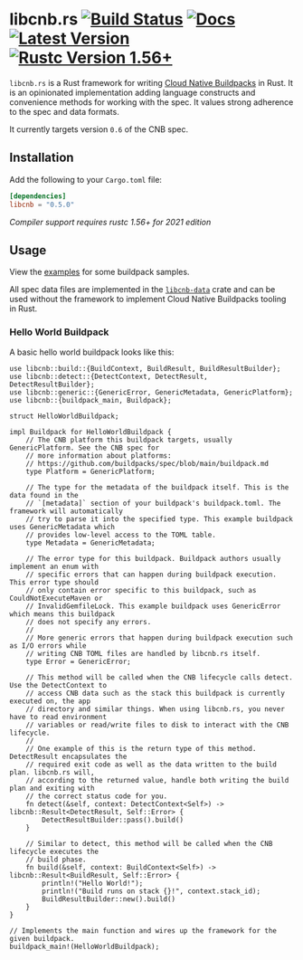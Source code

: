# libcnb.rs [![Build Status]][ci] [![Docs]][docs.rs] [![Latest Version]][crates.io] [![Rustc Version 1.56+]][rustc]

[Build Status]: https://img.shields.io/github/workflow/status/Malax/libcnb/Rust/master
[ci]: https://github.com/Malax/libcnb/actions?query=branch%3Amaster
[Docs]: https://img.shields.io/docsrs/libcnb
[docs.rs]: https://docs.rs/libcnb/*/libcnb/
[Latest Version]: https://img.shields.io/crates/v/libcnb.svg
[crates.io]: https://crates.io/crates/libcnb
[Rustc Version 1.56+]: https://img.shields.io/badge/rustc-1.56+-lightgray.svg
[rustc]: https://blog.rust-lang.org/2021/10/21/Rust-1.56.0.html

`libcnb.rs` is a Rust framework for writing [Cloud Native Buildpacks](https://buildpacks.io) in Rust. It is an opinionated implementation adding language constructs and convenience methods for working with the spec. It values strong adherence to the spec and data formats.

It currently targets version `0.6` of the CNB spec.


## Installation
Add the following to your `Cargo.toml` file:

```toml
[dependencies]
libcnb = "0.5.0"
```

*Compiler support requires rustc 1.56+ for 2021 edition*

## Usage
View the [examples](./examples) for some buildpack samples.

All spec data files are implemented in the [`libcnb-data`](https://docs.rs/libcnb-data) crate and
can be used without the framework to implement Cloud Native Buildpacks tooling in Rust.

### Hello World Buildpack

A basic hello world buildpack looks like this:

```rust,no_run
use libcnb::build::{BuildContext, BuildResult, BuildResultBuilder};
use libcnb::detect::{DetectContext, DetectResult, DetectResultBuilder};
use libcnb::generic::{GenericError, GenericMetadata, GenericPlatform};
use libcnb::{buildpack_main, Buildpack};

struct HelloWorldBuildpack;

impl Buildpack for HelloWorldBuildpack {
    // The CNB platform this buildpack targets, usually GenericPlatform. See the CNB spec for 
    // more information about platforms: 
    // https://github.com/buildpacks/spec/blob/main/buildpack.md
    type Platform = GenericPlatform;

    // The type for the metadata of the buildpack itself. This is the data found in the 
    // `[metadata]` section of your buildpack's buildpack.toml. The framework will automatically 
    // try to parse it into the specified type. This example buildpack uses GenericMetadata which 
    // provides low-level access to the TOML table.
    type Metadata = GenericMetadata;

    // The error type for this buildpack. Buildpack authors usually implement an enum with 
    // specific errors that can happen during buildpack execution. This error type should 
    // only contain error specific to this buildpack, such as CouldNotExecuteMaven or 
    // InvalidGemfileLock. This example buildpack uses GenericError which means this buildpack 
    // does not specify any errors.
    //
    // More generic errors that happen during buildpack execution such as I/O errors while 
    // writing CNB TOML files are handled by libcnb.rs itself.
    type Error = GenericError;

    // This method will be called when the CNB lifecycle calls detect. Use the DetectContext to 
    // access CNB data such as the stack this buildpack is currently executed on, the app 
    // directory and similar things. When using libcnb.rs, you never have to read environment 
    // variables or read/write files to disk to interact with the CNB lifecycle.
    //
    // One example of this is the return type of this method. DetectResult encapsulates the 
    // required exit code as well as the data written to the build plan. libcnb.rs will, 
    // according to the returned value, handle both writing the build plan and exiting with 
    // the correct status code for you.
    fn detect(&self, context: DetectContext<Self>) -> libcnb::Result<DetectResult, Self::Error> {
        DetectResultBuilder::pass().build()
    }

    // Similar to detect, this method will be called when the CNB lifecycle executes the 
    // build phase.
    fn build(&self, context: BuildContext<Self>) -> libcnb::Result<BuildResult, Self::Error> {
        println!("Hello World!");
        println!("Build runs on stack {}!", context.stack_id);
        BuildResultBuilder::new().build()
    }
}

// Implements the main function and wires up the framework for the given buildpack.
buildpack_main!(HelloWorldBuildpack);
```
